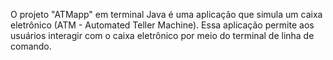 O projeto "ATMapp" em terminal Java é uma aplicação que simula um caixa eletrônico (ATM - Automated Teller Machine). Essa aplicação permite aos usuários interagir com o caixa eletrônico por meio do terminal de linha de comando.
